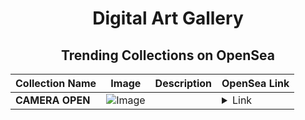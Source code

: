<div align="center">

# Digital Art Gallery

## Trending Collections on OpenSea

| Collection Name                       | Image                                                                                     | Description                       | OpenSea Link                                                                                          |
|---------------------------------------|-------------------------------------------------------------------------------------------|-----------------------------------|--------------------------------------------------------------------------------------------------------|
| **CAMERA OPEN** | ![Image](https://i.seadn.io/s/raw/files/57295bae5e43537a5182559d0611ee78.png?w=500&auto=format?w=200&auto=format) |  | <details><summary>Link</summary>[CAMERA OPEN](https://opensea.io/collection/camera-open-556)</details> |

</div>